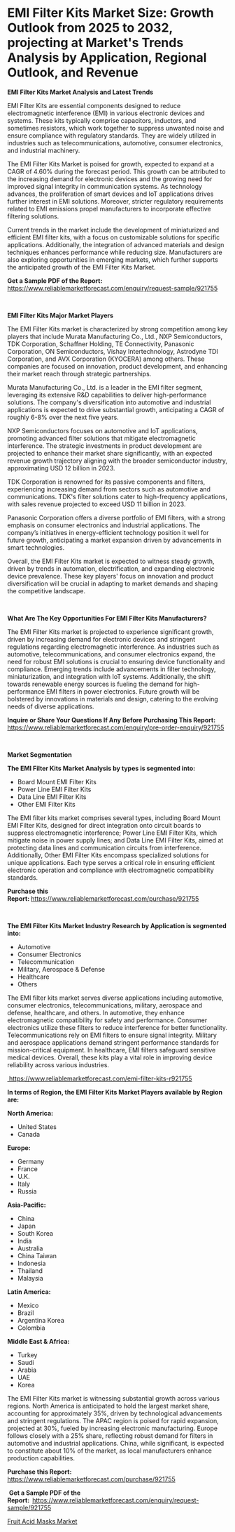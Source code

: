 <p><h1>EMI Filter Kits Market Size: Growth Outlook from 2025 to 2032, projecting at Market's Trends Analysis by Application, Regional Outlook, and Revenue</h1></p><p><strong>EMI Filter Kits Market Analysis and Latest Trends</strong></p>
<p><p>EMI Filter Kits are essential components designed to reduce electromagnetic interference (EMI) in various electronic devices and systems. These kits typically comprise capacitors, inductors, and sometimes resistors, which work together to suppress unwanted noise and ensure compliance with regulatory standards. They are widely utilized in industries such as telecommunications, automotive, consumer electronics, and industrial machinery.</p><p>The EMI Filter Kits Market is poised for growth, expected to expand at a CAGR of 4.60% during the forecast period. This growth can be attributed to the increasing demand for electronic devices and the growing need for improved signal integrity in communication systems. As technology advances, the proliferation of smart devices and IoT applications drives further interest in EMI solutions. Moreover, stricter regulatory requirements related to EMI emissions propel manufacturers to incorporate effective filtering solutions.</p><p>Current trends in the market include the development of miniaturized and efficient EMI filter kits, with a focus on customizable solutions for specific applications. Additionally, the integration of advanced materials and design techniques enhances performance while reducing size. Manufacturers are also exploring opportunities in emerging markets, which further supports the anticipated growth of the EMI Filter Kits Market.</p></p>
<p><strong>Get a Sample PDF of the Report:&nbsp;</strong> <a href="https://www.reliablemarketforecast.com/enquiry/request-sample/921755?utm_campaign=2324&utm_medium=2&utm_source=Github&utm_content=ia&utm_term=06042025&utm_id=emi-filter-kits">https://www.reliablemarketforecast.com/enquiry/request-sample/921755</a></p>
<p>&nbsp;</p>
<p><strong>EMI Filter Kits Major Market Players</strong></p>
<p><p>The EMI Filter Kits market is characterized by strong competition among key players that include Murata Manufacturing Co., Ltd., NXP Semiconductors, TDK Corporation, Schaffner Holding, TE Connectivity, Panasonic Corporation, ON Semiconductors, Vishay Intertechnology, Astrodyne TDI Corporation, and AVX Corporation (KYOCERA) among others. These companies are focused on innovation, product development, and enhancing their market reach through strategic partnerships.</p><p>Murata Manufacturing Co., Ltd. is a leader in the EMI filter segment, leveraging its extensive R&D capabilities to deliver high-performance solutions. The company's diversification into automotive and industrial applications is expected to drive substantial growth, anticipating a CAGR of roughly 6-8% over the next five years.</p><p>NXP Semiconductors focuses on automotive and IoT applications, promoting advanced filter solutions that mitigate electromagnetic interference. The strategic investments in product development are projected to enhance their market share significantly, with an expected revenue growth trajectory aligning with the broader semiconductor industry, approximating USD 12 billion in 2023.</p><p>TDK Corporation is renowned for its passive components and filters, experiencing increasing demand from sectors such as automotive and communications. TDK's filter solutions cater to high-frequency applications, with sales revenue projected to exceed USD 11 billion in 2023.</p><p> </p><p>Panasonic Corporation offers a diverse portfolio of EMI filters, with a strong emphasis on consumer electronics and industrial applications. The company’s initiatives in energy-efficient technology position it well for future growth, anticipating a market expansion driven by advancements in smart technologies.</p><p>Overall, the EMI Filter Kits market is expected to witness steady growth, driven by trends in automation, electrification, and expanding electronic device prevalence. These key players' focus on innovation and product diversification will be crucial in adapting to market demands and shaping the competitive landscape.</p></p>
<p>&nbsp;</p>
<p><strong>What Are The Key Opportunities For EMI Filter Kits Manufacturers?</strong></p>
<p><p>The EMI Filter Kits market is projected to experience significant growth, driven by increasing demand for electronic devices and stringent regulations regarding electromagnetic interference. As industries such as automotive, telecommunications, and consumer electronics expand, the need for robust EMI solutions is crucial to ensuring device functionality and compliance. Emerging trends include advancements in filter technology, miniaturization, and integration with IoT systems. Additionally, the shift towards renewable energy sources is fueling the demand for high-performance EMI filters in power electronics. Future growth will be bolstered by innovations in materials and design, catering to the evolving needs of diverse applications.</p></p>
<p><strong>Inquire or Share Your Questions If Any Before Purchasing This Report:</strong> <a href="https://www.reliablemarketforecast.com/enquiry/pre-order-enquiry/921755?utm_campaign=2324&utm_medium=2&utm_source=Github&utm_content=ia&utm_term=06042025&utm_id=emi-filter-kits">https://www.reliablemarketforecast.com/enquiry/pre-order-enquiry/921755</a></p>
<p>&nbsp;</p>
<p><strong>Market Segmentation</strong></p>
<p><strong>The EMI Filter Kits Market Analysis by types is segmented into:</strong></p>
<p><ul><li>Board Mount EMI Filter Kits</li><li>Power Line EMI Filter Kits</li><li>Data Line EMI Filter Kits</li><li>Other EMI Filter Kits</li></ul></p>
<p><p>The EMI filter kits market comprises several types, including Board Mount EMI Filter Kits, designed for direct integration onto circuit boards to suppress electromagnetic interference; Power Line EMI Filter Kits, which mitigate noise in power supply lines; and Data Line EMI Filter Kits, aimed at protecting data lines and communication circuits from interference. Additionally, Other EMI Filter Kits encompass specialized solutions for unique applications. Each type serves a critical role in ensuring efficient electronic operation and compliance with electromagnetic compatibility standards.</p></p>
<p><strong>Purchase this Report:&nbsp;</strong><a href="https://www.reliablemarketforecast.com/purchase/921755?utm_campaign=2324&utm_medium=2&utm_source=Github&utm_content=ia&utm_term=06042025&utm_id=emi-filter-kits">https://www.reliablemarketforecast.com/purchase/921755</a></p>
<p>&nbsp;</p>
<p><strong>The EMI Filter Kits Market Industry Research by Application is segmented into:</strong></p>
<p><ul><li>Automotive</li><li>Consumer Electronics</li><li>Telecommunication</li><li>Military, Aerospace & Defense</li><li>Healthcare</li><li>Others</li></ul></p>
<p><p>The EMI filter kits market serves diverse applications including automotive, consumer electronics, telecommunications, military, aerospace and defense, healthcare, and others. In automotive, they enhance electromagnetic compatibility for safety and performance. Consumer electronics utilize these filters to reduce interference for better functionality. Telecommunications rely on EMI filters to ensure signal integrity. Military and aerospace applications demand stringent performance standards for mission-critical equipment. In healthcare, EMI filters safeguard sensitive medical devices. Overall, these kits play a vital role in improving device reliability across various industries.</p></p>
<p><a href="https://www.reliablemarketforecast.com/emi-filter-kits-r921755?utm_campaign=2324&utm_medium=2&utm_source=Github&utm_content=ia&utm_term=06042025&utm_id=emi-filter-kits">&nbsp;https://www.reliablemarketforecast.com/emi-filter-kits-r921755</a></p>
<p><strong>In terms of Region, the EMI Filter Kits Market Players available by Region are:</strong></p>
<p>
    <p> <strong> North America: </strong>
        <ul>
            <li>United States</li>
            <li>Canada</li>
        </ul>
        </p> 
    <p> <strong> Europe: </strong>
        <ul>
            <li>Germany</li>
            <li>France</li>
            <li>U.K.</li>
            <li>Italy</li>
            <li>Russia</li>
        </ul>
        </p> 
    <p> <strong> Asia-Pacific: </strong>
        <ul>
            <li>China</li>
            <li>Japan</li>
            <li>South Korea</li>
            <li>India</li>
            <li>Australia</li>
            <li>China Taiwan</li>
            <li>Indonesia</li>
            <li>Thailand</li>
            <li>Malaysia</li>
        </ul>
        </p> 
    <p> <strong> Latin America: </strong>
        <ul>
            <li>Mexico</li>
            <li>Brazil</li>
            <li>Argentina Korea</li>
            <li>Colombia</li>
        </ul>
        </p> 
    <p> <strong> Middle East & Africa: </strong>
        <ul>
            <li>Turkey</li>
            <li>Saudi</li>
            <li>Arabia</li>
            <li>UAE</li>
            <li>Korea</li>
        </ul>
    </p>
    </p>
<p><p>The EMI Filter Kits market is witnessing substantial growth across various regions. North America is anticipated to hold the largest market share, accounting for approximately 35%, driven by technological advancements and stringent regulations. The APAC region is poised for rapid expansion, projected at 30%, fueled by increasing electronic manufacturing. Europe follows closely with a 25% share, reflecting robust demand for filters in automotive and industrial applications. China, while significant, is expected to constitute about 10% of the market, as local manufacturers enhance production capabilities.</p></p>
<p><strong>Purchase this Report: </strong><a href="https://www.reliablemarketforecast.com/purchase/921755?utm_campaign=2324&utm_medium=2&utm_source=Github&utm_content=ia&utm_term=06042025&utm_id=emi-filter-kits">https://www.reliablemarketforecast.com/purchase/921755</a></p>
<p>&nbsp;<strong>Get a Sample PDF of the Report:&nbsp;&nbsp;</strong><a href="https://www.reliablemarketforecast.com/enquiry/request-sample/921755?utm_campaign=2324&utm_medium=2&utm_source=Github&utm_content=ia&utm_term=06042025&utm_id=emi-filter-kits">https://www.reliablemarketforecast.com/enquiry/request-sample/921755</a></p>
<p><strong></strong></p>
<p><p><a href="https://github.com/kbollin866/Market-Research-Report-List-1/blob/main/fruit-acid-masks-market.md?utm_campaign=2324&utm_medium=2&utm_source=Github&utm_content=ia&utm_term=06042025&utm_id=emi-filter-kits">Fruit Acid Masks Market</a></p></p>